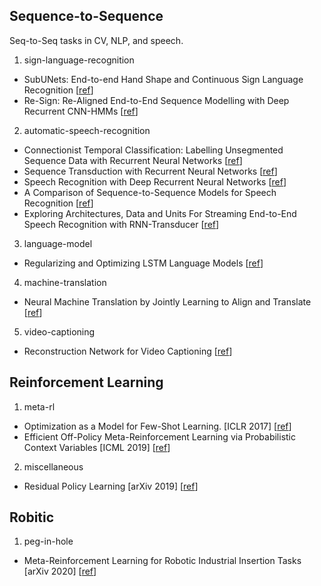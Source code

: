 ## Sequence-to-Sequence
Seq-to-Seq tasks in CV, NLP, and speech.


1. sign-language-recognition

- SubUNets: End-to-end Hand Shape and Continuous Sign Language Recognition [[ref](http://personal.ee.surrey.ac.uk/Personal/S.Hadfield/papers/Camgoz17.pdf)]
- Re-Sign: Re-Aligned End-to-End Sequence Modelling with Deep Recurrent CNN-HMMs [[ref](https://ieeexplore.ieee.org/document/8099847)]


2. automatic-speech-recognition

- Connectionist Temporal Classification: Labelling Unsegmented Sequence Data with Recurrent Neural Networks [[ref](https://dl.acm.org/doi/pdf/10.1145/1143844.1143891)]
- Sequence Transduction with Recurrent Neural Networks [[ref](https://arxiv.org/pdf/1211.3711.pdf%20http://arxiv.org/abs/1211.3711)]
- Speech Recognition with Deep Recurrent Neural Networks [[ref](https://arxiv.org/abs/1303.5778)]
- A Comparison of Sequence-to-Sequence Models for Speech Recognition [[ref](https://pdfs.semanticscholar.org/6cc6/8e8adf34b580f3f37d1bd267ee701974edde.pdf)]
- Exploring Architectures, Data and Units For Streaming End-to-End Speech Recognition with RNN-Transducer [[ref](https://arxiv.org/abs/1801.00841)]


3. language-model

- Regularizing and Optimizing LSTM Language Models [[ref](https://arxiv.org/pdf/1708.02182)]


4. machine-translation

- Neural Machine Translation by Jointly Learning to Align and Translate [[ref](https://arxiv.org/pdf/1409.0473)]


5. video-captioning

- Reconstruction Network for Video Captioning [[ref](http://openaccess.thecvf.com/content_cvpr_2018/papers/Wang_Reconstruction_Network_for_CVPR_2018_paper.pdf)]


## Reinforcement Learning

1. meta-rl
- Optimization as a Model for Few-Shot Learning. [ICLR 2017] [[ref](https://openreview.net/pdf?id=rJY0-Kcll)]
- Efficient Off-Policy Meta-Reinforcement Learning via Probabilistic Context Variables [ICML 2019] [[ref](https://arxiv.org/abs/1903.08254)]

2. miscellaneous
- Residual Policy Learning [arXiv 2019] [[ref](https://arxiv.org/pdf/1812.06298.pdf)]


## Robitic

1. peg-in-hole
- Meta-Reinforcement Learning for Robotic Industrial Insertion Tasks [arXiv 2020] [[ref](https://arxiv.org/abs/2004.14404)]



